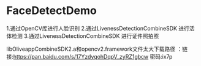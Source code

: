 # FaceDetectDemo

1.通过OpenCV库进行人脸识别
2.通过LivenessDetectionCombineSDK 进行活体检测
3.通过LivenessDetectionCombineSDK 进行证件照拍照

libOliveappCombineSDK2.a和opencv2.framework文件太大下载路径
：链接:https://pan.baidu.com/s/17YzdyqohDqpV_zyRZ1gbcw  密码:ix7p
